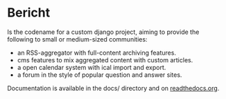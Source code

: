 Bericht
=======

Is the codename for a custom django project, aiming to provide the
following to small or medium-sized communities:

* an RSS-aggregator with full-content archiving features.
* cms features to mix aggregated content with custom articles.
* a open calendar system with ical import and export.
* a forum in the style of popular question and answer sites.

Documentation is available in the docs/ directory and on [readthedocs.org](http://bericht.readthedocs.org/en/latest/).
